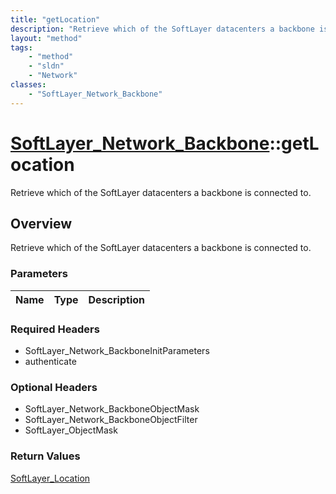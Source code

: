 ```yaml
---
title: "getLocation"
description: "Retrieve which of the SoftLayer datacenters a backbone is connected to."
layout: "method"
tags:
    - "method"
    - "sldn"
    - "Network"
classes:
    - "SoftLayer_Network_Backbone"
---
```

# [SoftLayer_Network_Backbone](/reference/services/SoftLayer_Network_Backbone)::getLocation

Retrieve which of the SoftLayer datacenters a backbone is connected to.


## Overview 
Retrieve which of the SoftLayer datacenters a backbone is connected to.

### Parameters 
|Name | Type | Description |
| --- | --- | --- |


### Required Headers
* SoftLayer_Network_BackboneInitParameters
* authenticate

### Optional Headers
* SoftLayer_Network_BackboneObjectMask
* SoftLayer_Network_BackboneObjectFilter
* SoftLayer_ObjectMask

### Return Values
<a href='/reference/datatypes/SoftLayer_Location'>SoftLayer_Location </a>

